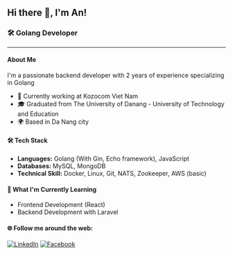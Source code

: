 ## Hi there 👋, I'm An!

### 🛠 Golang Developer

---

#### About Me

I'm a passionate backend developer with 2 years of experience specializing in Golang

-   💼 Currently working at Kozocom Viet Nam
-   🎓 Graduated from The University of Danang - University of Technology and Education
-   🌍 Based in Da Nang city

#### 🛠 Tech Stack

-   **Languages:** Golang (With Gin, Echo framework), JavaScript
-   **Databases:** MySQL, MongoDB
-   **Technical Skill:** Docker, Linux, Git, NATS, Zookeeper, AWS (basic)

#### 🌱 What I'm Currently Learning

-   Frontend Development (React)
-   Backend Development with Laravel

#### 🌐 Follow me around the web:
<div>
<a href="https://www.linkedin.com/in/buiphuan" target="_blank"><img src="https://img.shields.io/badge/LinkedIn-%230077B5.svg?&style=flat-square&logo=linkedin&logoColor=white" alt="LinkedIn"></a>
<a href="https://www.facebook.com/profile.php?id=100007937435761" target="_blank"><img src="https://img.shields.io/badge/Facebook-%231877F2.svg?&style=flat-square&logo=facebook&logoColor=white" alt="Facebook"></a>
</div>

